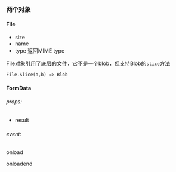 ### 两个对象

#### File

+ size
+ name
+ type 返回MIME type

File对象引用了底层的文件，它不是一个blob，但支持Blob的`slice`方法

`File.Slice(a,b) => Blob`

#### FormData

###### props:

+ result

###### event:

onload

onloadend

